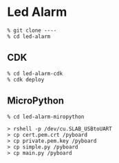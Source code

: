# Led Alarm

```
% git clone ----
% cd led-alarm
```

## CDK

```
% cd led-alarm-cdk
% cdk deploy
```

## MicroPython

```
% cd led-alarm-miropython

> rshell -p /dev/cu.SLAB_USBtoUART
> cp cert.pem.crt /pyboard
> cp private.pem.key /pyboard
> cp simple.py /pyboard
> cp main.py /pyboard
```

